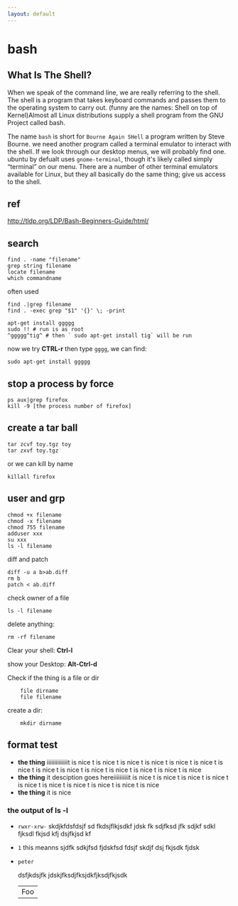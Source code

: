 ```yaml
---
layout: default
---
```

# bash
## What Is The Shell?  
When we speak of the command line, we are really referring to the shell. The
shell is a program that takes keyboard commands and passes them to the
operating system to carry out. (funny are the names: Shell on top of
Kernel)Almost all Linux distributions supply a shell program from the GNU
Project called bash. 

The name `bash` is short for `Bourne Again SHell` a program written by Steve
Bourne.  we need another program called a terminal emulator to interact with
the shell. If we look through our desktop menus, we will probably find one.
ubuntu by defualt uses `gnome-terminal`, though it's likely called simply
“terminal” on our menu. There are a number of other terminal emulators
available for Linux, but they all basically do the same thing; give us access
to the shell. 
## ref 
<http://tldp.org/LDP/Bash-Beginners-Guide/html/>

## search

    find . -name "filename"
    grep string filename
    locate filename
    which commandname

often used

    find .|grep filename
    find . -exec grep "$1" '{}' \; -print

    apt-get install ggggg
    sudo !! # run is as root
    ^ggggg^tig^ # then ` sudo apt-get install tig` will be run

now we try __CTRL-r__ then type `gggg`, we can find:

    sudo apt-get install ggggg

## stop a process by force

    ps aux|grep firefox
    kill -9 [the process number of firefox]

## create a tar ball
    
    tar zcvf toy.tgz toy
    tar zxvf toy.tgz 

or we can kill by name

    killall firefox


## user and grp

	chmod +x filename 
	chmod -x filename
	chmod 755 filename
	adduser xxx
	su xxx
	ls -l filename

diff and patch
	
	diff -u a b>ab.diff
	rm b
	patch < ab.diff 

check owner of a file

	ls -l filename

delete anything: 

	rm -rf filename

Clear your shell: __Ctrl-l__

show your Desktop: __Alt-Ctrl-d__

Check if the thing is a file or dir

        file dirname
        file filename

create a dir:

        mkdir dirname

## format test

 - __the thing__ iiiiiiiiiiiiiit is nice t is nice t is nice t is nice t is nice t is nice t is nice t is nice t is nice t is nice t is nice t is nice t is nice t is nice
 - __the thing__ it desciption goes hereiiiiiiiiiit is nice t is nice t is nice t is nice t is nice t is nice t is nice t is nice t is nice t is nice
 - __the thing__ it is nice
 
### the output of ls -l

 - `rwxr-xrw-` 
   skdjkfdsfdsjf sd fkdsjflkjsdkf jdsk fk sdjfksd jfk sdjkf sdkl
   fjksdl fkjsd kfj dsjfkjsd kf
 - `1` 
   this meanns sjdfk sdkjfsd fjdskfsd 
   fdsjf skdjf dsj fkjsdk fjdsk
 - `peter` 
   
   dsfjkdsjfk jdskjfksdjfksjdkfjksdjfkjsdk

   <table>
       <tr>
          <td>Foo</td>
      </tr>
   </table>


